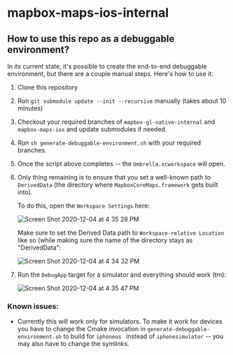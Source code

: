 # mapbox-maps-ios-internal

## How to use this repo as a debuggable environment?

In its current state, it's possible to create the end-to-end debuggable environment, but there are a couple manual steps. Here's how to use it:
1. Clone this repository
2. Run `git submodule update --init --recursive` manually (takes about 10 minutes)
3. Checkout your required branches of `mapbox-gl-native-internal` and `mapbox-maps-ios` and update submodules if needed.
4. Run `sh generate-debuggable-environment.sh` with your required branches. 
5. Once the script above completes -- the `Umbrella.xcworkspace` will open.
6. Only thing remaining is to ensure that you set a well-known path to `DerivedData` (the directory where `MapboxCoreMaps.framework` gets built into). 

   To do this, open the `Workspace Settings` here:

   ![Screen Shot 2020-12-04 at 4 35 28 PM](https://user-images.githubusercontent.com/6844889/101218237-bb254e80-3650-11eb-80e3-f266dd28962a.png)

   Make sure to set the Derived Data path to `Workspace-relative Location` like so (while making sure the name of the directory stays as "DerivedData":
   
   ![Screen Shot 2020-12-04 at 4 34 32 PM](https://user-images.githubusercontent.com/6844889/101218467-1d7e4f00-3651-11eb-9ae9-38ce705c91b6.png)

7. Run the `DebugApp` target for a simulator and everything should work (tm):
   
   ![Screen Shot 2020-12-04 at 4 35 47 PM](https://user-images.githubusercontent.com/6844889/101218658-7bab3200-3651-11eb-9933-c1f8420695dd.png)



### Known issues:
- Currently this will work only for simulators. To make it work for devices you have to change the Cmake invocation in `generate-debuggable-environment.sh` to build for `iphoneos ` instead of `iphonesimulator` -- you may also have to change the symlinks.
